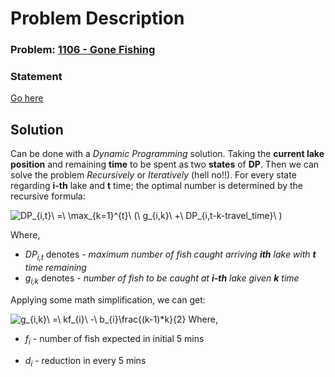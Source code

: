 # Problem Description

### Problem: [1106 - Gone Fishing](http://lightoj.com/volume_showproblem.php?problem=1106)
### Statement
[Go here](http://lightoj.com/volume_showproblem.php?problem=1106)
## Solution
Can be done with a *Dynamic Programming* solution. Taking the **current lake position** and remaining **time** to be spent as two **states** of **DP**. 
Then we can solve the problem *Recursively* or *Iteratively* (hell no!!).
For every state regarding **i-th** lake and **t** time; the optimal number is determined by the recursive formula:

![DP_{i,t}\ =\ \max_{k=1}^{t}\ (\ g_{i,k}\ +\ DP_{i,t-k-travel\_time}\ )](http://www.sciweavers.org/download/Tex2Img_1588278086.jpg)

Where,
* *DP<sub>i,t</sub>* denotes  -  *maximum number of fish caught arriving **ith** lake with **t** time remaining*
* *g<sub>i,k</sub>* denotes  -  *number of fish to be caught at **i-th** lake given **k** time*

Applying some math simplification, we can get:

![g_{i,k}\ =\ k*f_{i}\ -\ b_{i}*\frac{(k-1)*k}{2}](http://www.sciweavers.org/download/Tex2Img_1588277979.jpg)
Where,
* *f<sub>i</sub>* - number of fish expected in initial 5 mins

* *d<sub>i</sub>* - reduction in every 5 mins


